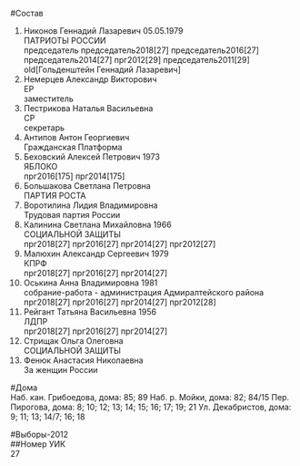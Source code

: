 #Состав  
1. Никонов Геннадий Лазаревич 05.05.1979  
    ПАТРИОТЫ РОССИИ  
    председатель председатель2018[27] председатель2016[27] председатель2014[27] прг2012[29] председатель2011[29] old[Гольденштейн Геннадий Лазаревич]  
2. Немерцев Александр Викторович  
    ЕР  
    заместитель  
3. Пестрикова Наталья Васильевна  
    СР  
    секретарь  
4. Антипов Антон Георгиевич  
    Гражданская Платформа  
5. Беховский Алексей Петрович 1973  
    ЯБЛОКО  
    прг2016[175] прг2014[175]  
6. Большакова Светлана Петровна  
    ПАРТИЯ РОСТА  
7. Воротилина Лидия Владимировна  
    Трудовая партия России  
8. Калинина Светлана Михайловна 1966  
    СОЦИАЛЬНОЙ ЗАЩИТЫ  
    прг2018[27] прг2016[27] прг2014[27] прг2012[27]  
9. Малюхин Александр Сергеевич 1979  
    КПРФ  
    прг2018[27] прг2016[27] прг2014[27]  
10. Оськина Анна Владимировна 1981  
    собрание-работа - администрация Адмиралтейского района  
    прг2018[27] прг2016[27] прг2014[27] прг2012[28]  
11. Рейгант Татьяна Васильевна 1956  
    ЛДПР  
    прг2018[27] прг2016[27] прг2014[27]  
12. Стрищак Ольга Олеговна  
    СОЦИАЛЬНОЙ ЗАЩИТЫ  
13. Фенюк Анастасия Николаевна  
    За женщин России  
  
#Дома  
Наб. кан. Грибоедова, дома: 85; 89 Наб. р. Мойки, дома: 82; 84/15 Пер. Пирогова, дома: 8; 10; 12; 13; 14; 15; 16; 17; 19; 21 Ул. Декабристов, дома: 9; 11; 13; 14/7; 16; 18  
  
#Выборы-2012  
##Номер УИК  
27  
